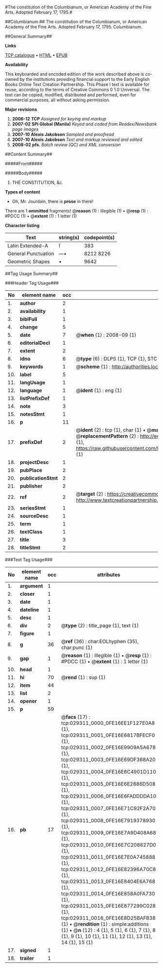 #The constitution of the Columbianum, or American Academy of the Fine Arts. Adopted February 17, 1795.#

##Columbianum.##
The constitution of the Columbianum, or American Academy of the Fine Arts. Adopted February 17, 1795.
Columbianum.

##General Summary##

**Links**

[TCP catalogue](http://www.ota.ox.ac.uk/tcp/)  • 
[HTML](http://tei.it.ox.ac.uk/tcp/Texts-HTML/free/N22/N22219.html)  • 
[EPUB](http://tei.it.ox.ac.uk/tcp/Texts-EPUB/free/N22/N22219.epub)

**Availability**

This keyboarded and encoded edition of the
	       work described above is co-owned by the institutions
	       providing financial support to the Early English Books
	       Online Text Creation Partnership. This Phase I text is
	       available for reuse, according to the terms of Creative
	       Commons 0 1.0 Universal. The text can be copied,
	       modified, distributed and performed, even for
	       commercial purposes, all without asking permission.

**Major revisions**

1. __2006-12__ __TCP__ *Assigned for keying and markup*
1. __2007-02__ __SPi Global (Manila)__ *Keyed and coded from Readex/Newsbank page images*
1. __2007-10__ __Alexis Jakobson__ *Sampled and proofread*
1. __2007-10__ __Alexis Jakobson__ *Text and markup reviewed and edited*
1. __2008-02__ __pfs.__ *Batch review (QC) and XML conversion*

##Content Summary##

#####Front#####

#####Body#####

1. THE CONSTITUTION, &c.

**Types of content**

  * Oh, Mr. Jourdain, there is **prose** in there!

There are 1 **ommitted** fragments! 
 @__reason__ (1) : illegible (1)  •  @__resp__ (1) : #PDCC (1)  •  @__extent__ (1) : 1 letter (1)

**Character listing**


|Text|string(s)|codepoint(s)|
|---|---|---|
|Latin Extended-A|ſ|383|
|General Punctuation|—•|8212 8226|
|Geometric Shapes|▪|9642|

##Tag Usage Summary##

###Header Tag Usage###

|No|element name|occ|attributes|
|---|---|---|---|
|1.|__author__|2||
|2.|__availability__|1||
|3.|__biblFull__|1||
|4.|__change__|5||
|5.|__date__|7| @__when__ (1) : 2008-09 (1)|
|6.|__editorialDecl__|1||
|7.|__extent__|2||
|8.|__idno__|6| @__type__ (6) : DLPS (1), TCP (1), STC (1), NOTIS (1), IMAGE-SET (1), EVANS-CITATION (1)|
|9.|__keywords__|1| @__scheme__ (1) : http://authorities.loc.gov/ (1)|
|10.|__label__|5||
|11.|__langUsage__|1||
|12.|__language__|1| @__ident__ (1) : eng (1)|
|13.|__listPrefixDef__|1||
|14.|__note__|3||
|15.|__notesStmt__|1||
|16.|__p__|11||
|17.|__prefixDef__|2| @__ident__ (2) : tcp (1), char (1)  •  @__matchPattern__ (2) : ([0-9\-]+):([0-9IVX]+) (1), (.+) (1)  •  @__replacementPattern__ (2) : http://eebo.chadwyck.com/downloadtiff?vid=$1&page=$2 (1), https://raw.githubusercontent.com/textcreationpartnership/Texts/master/tcpchars.xml#$1 (1)|
|18.|__projectDesc__|1||
|19.|__pubPlace__|2||
|20.|__publicationStmt__|2||
|21.|__publisher__|2||
|22.|__ref__|2| @__target__ (2) : https://creativecommons.org/publicdomain/zero/1.0/ (1), http://www.textcreationpartnership.org/docs/. (1)|
|23.|__seriesStmt__|1||
|24.|__sourceDesc__|1||
|25.|__term__|1||
|26.|__textClass__|1||
|27.|__title__|3||
|28.|__titleStmt__|2||


###Text Tag Usage###

|No|element name|occ|attributes|
|---|---|---|---|
|1.|__argument__|1||
|2.|__closer__|1||
|3.|__date__|1||
|4.|__dateline__|1||
|5.|__desc__|1||
|6.|__div__|2| @__type__ (2) : title_page (1), text (1)|
|7.|__figure__|1||
|8.|__g__|36| @__ref__ (36) : char:EOLhyphen (35), char:punc (1)|
|9.|__gap__|1| @__reason__ (1) : illegible (1)  •  @__resp__ (1) : #PDCC (1)  •  @__extent__ (1) : 1 letter (1)|
|10.|__head__|1||
|11.|__hi__|70| @__rend__ (1) : sup (1)|
|12.|__item__|44||
|13.|__list__|2||
|14.|__opener__|1||
|15.|__p__|59||
|16.|__pb__|17| @__facs__ (17) : tcp:029311_0000_0FE16EE1F127E0A8 (1), tcp:029311_0001_0FE16E6817BFECF0 (1), tcp:029311_0002_0FE16E9909A5A678 (1), tcp:029311_0003_0FE16E69DF368A20 (1), tcp:029311_0004_0FE16E6C4901D110 (1), tcp:029311_0005_0FE16E6E2886D508 (1), tcp:029311_0006_0FE16E6FADDDDA10 (1), tcp:029311_0007_0FE16E71C92F2A70 (1), tcp:029311_0008_0FE16E7919378930 (1), tcp:029311_0009_0FE16E7A9D408A68 (1), tcp:029311_0010_0FE16E7C208827D0 (1), tcp:029311_0011_0FE16E7E0A745888 (1), tcp:029311_0012_0FE16E82396A70C8 (1), tcp:029311_0013_0FE16E8404E6A768 (1), tcp:029311_0014_0FE16E858A0FA730 (1), tcp:029311_0015_0FE16E877299C028 (1), tcp:029311_0016_0FE16E8D25BAFB38 (1)  •  @__rendition__ (1) : simple:additions (1)  •  @__n__ (12) : 4 (1), 5 (1), 6 (1), 7 (1), 8 (1), 9 (1), 10 (1), 11 (1), 12 (1), 13 (1), 14 (1), 15 (1)|
|17.|__signed__|1||
|18.|__trailer__|1||
